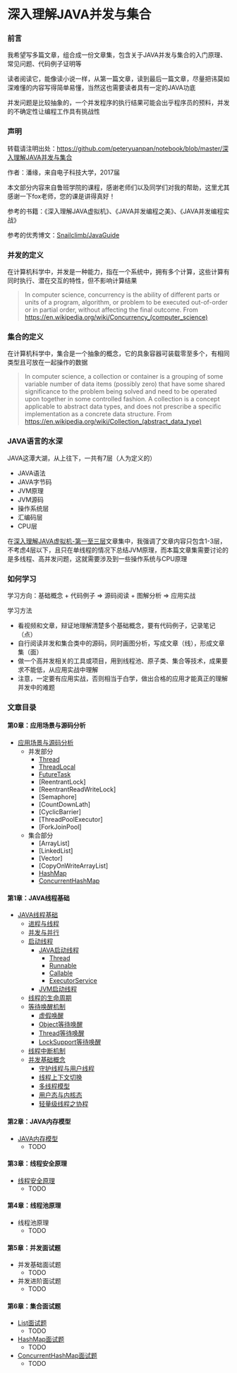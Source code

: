 # 深入理解JAVA并发与集合

### 前言

我希望写多篇文章，组合成一份文章集，包含关于JAVA并发与集合的入门原理、常见问题、代码例子证明等

读者阅读它，能像读小说一样，从第一篇文章，读到最后一篇文章，尽量把讳莫如深难懂的内容写得简单易懂，当然这也需要读者具有一定的JAVA功底

并发问题是比较抽象的，一个并发程序的执行结果可能会出乎程序员的预料，并发的不确定性让编程工作具有挑战性

### 声明

转载请注明出处：https://github.com/peteryuanpan/notebook/blob/master/深入理解JAVA并发与集合

作者：潘缘，来自电子科技大学，2017届

本文部分内容来自鲁班学院的课程，感谢老师们以及同学们对我的帮助，这里尤其感谢一下fox老师，您的课是讲得真好！

参考的书籍：《深入理解JAVA虚拟机》、《JAVA并发编程之美》、《JAVA并发编程实战》

参考的优秀博文：[Snailclimb/JavaGuide](https://github.com/Snailclimb/JavaGuide)

### 并发的定义

在计算机科学中，并发是一种能力，指在一个系统中，拥有多个计算，这些计算有同时执行、潜在交互的特性，但不影响计算结果

> In computer science, concurrency is the ability of different parts or units of a program, algorithm, or problem to be executed out-of-order or in partial order, without affecting the final outcome. From https://en.wikipedia.org/wiki/Concurrency_(computer_science)

### 集合的定义

在计算机科学中，集合是一个抽象的概念，它的具象容器可装载零至多个，有相同类型且可放在一起操作的数据

> In computer science, a collection or container is a grouping of some variable number of data items (possibly zero) that have some shared significance to the problem being solved and need to be operated upon together in some controlled fashion. A collection is a concept applicable to abstract data types, and does not prescribe a specific implementation as a concrete data structure. From https://en.wikipedia.org/wiki/Collection_(abstract_data_type)

### JAVA语言的水深

JAVA这潭大湖，从上往下，一共有7层（人为定义的）

- JAVA语法
- JAVA字节码
- JVM原理
- JVM源码
- 操作系统层
- 汇编码层
- CPU层

在[深入理解JAVA虚拟机-第一至三层](../深入理解JAVA虚拟机-第一至三层)文章集中，我强调了文章内容只包含1-3层，不考虑4层以下，且只在单线程的情况下总结JVM原理，而本篇文章集需要讨论的是多线程、高并发问题，这就需要涉及到一些操作系统与CPU原理

### 如何学习

学习方向：基础概念 + 代码例子 => 源码阅读 + 图解分析 => 应用实战

学习方法
- 看视频和文章，辩证地理解清楚多个基础概念，要有代码例子，记录笔记（点）
- 自行阅读并发和集合类中的源码，同时画图分析，写成文章（线），形成文章集（面）
- 做一个高并发相关的工具或项目，用到线程池、原子类、集合等技术，成果要求不能低，从应用实战中理解
- 注意，一定要有应用实战，否则相当于白学，做出合格的应用才能真正的理解并发中的难题

### 文章目录

#### 第0章：应用场景与源码分析
- [应用场景与源码分析](应用场景与源码分析)
  - 并发部分
    - [Thread](应用场景与源码分析/Thread.md)
    - [ThreadLocal](应用场景与源码分析/ThreadLocal.md)
    - [FutureTask](应用场景与源码分析/FutureTask.md)
    - [ReentrantLock]
    - [ReentrantReadWriteLock]
    - [Semaphore]
    - [CountDownLath]
    - [CyclicBarrier]
    - [ThreadPoolExecutor]
    - [ForkJoinPool]
  - 集合部分
    - [ArrayList]
    - [LinkedList]
    - [Vector]
    - [CopyOnWriteArrayList]
    - [HashMap](应用场景与源码分析/HashMap.md)
    - [ConcurrentHashMap](应用场景与源码分析/ConcurrentHashMap.md)

#### 第1章：JAVA线程基础
- [JAVA线程基础](JAVA线程基础.md)
  - [进程与线程](JAVA线程基础.md#进程与线程)
  - [并发与并行](JAVA线程基础.md#并发与并行)
  - [启动线程](JAVA线程基础.md#启动线程)
    - [JAVA启动线程](JAVA线程基础.md#JAVA启动线程)
      - [Thread](JAVA线程基础.md#Thread)
      - [Runnable](JAVA线程基础.md#Runnable)
      - [Callable](JAVA线程基础.md#Callable)
      - [ExecutorService](JAVA线程基础.md#ExecutorService)
    - [JVM启动线程](JAVA线程基础.md#JVM启动线程)
  - [线程的生命周期](JAVA线程基础.md#线程的生命周期)
  - [等待唤醒机制](JAVA线程基础.md#等待唤醒机制)
    - [虚假唤醒](JAVA线程基础.md#虚假唤醒)
    - [Object等待唤醒](JAVA线程基础.md#Object等待唤醒)
    - [Thread等待唤醒](JAVA线程基础.md#Thread等待唤醒)
    - [LockSupport等待唤醒](JAVA线程基础.md#LockSupport等待唤醒)
  - [线程中断机制](JAVA线程基础.md#线程中断机制)
  - [并发基础概念](JAVA线程基础.md#并发基础概念)
    - [守护线程与用户线程](JAVA线程基础.md#守护线程与用户线程)
    - [线程上下文切换](JAVA线程基础.md#线程上下文切换)
    - [多线程模型](JAVA线程基础.md#多线程模型)
    - [用户态与内核态](JAVA线程基础.md#用户态与内核态)
    - [轻量级线程之协程](JAVA线程基础.md#轻量级线程之协程)

#### 第2章：JAVA内存模型
- [JAVA内存模型](JAVA内存模型.md)
  - TODO

#### 第3章：线程安全原理
- [线程安全原理](线程安全原理.md)
  - TODO

#### 第4章：线程池原理
- 线程池原理
  - TODO

#### 第5章：并发面试题
- 并发基础面试题
  - TODO
- 并发进阶面试题
  - TODO

#### 第6章：集合面试题
- [List面试题](List面试题.md)
  - TODO
- [HashMap面试题](HashMap面试题.md)
  - TODO
- [ConcurrentHashMap面试题](ConcurrentHashMap面试题.md)
  - TODO
